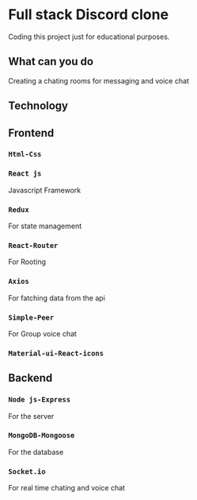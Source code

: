 # Full stack Discord clone

Coding this project just for educational purposes.

## What can you do

Creating a chating rooms for messaging and voice chat

## Technology

## Frontend

### `Html-Css`

### `React js`

Javascript Framework

### `Redux`

For state management

### `React-Router`

For Rooting

### `Axios`

For fatching data from the api

### `Simple-Peer`

For Group voice chat

### `Material-ui-React-icons`

## Backend

### `Node js-Express`

For the server

### `MongoDB-Mongoose`

For the database

### `Socket.io`

For real time chating and voice chat
